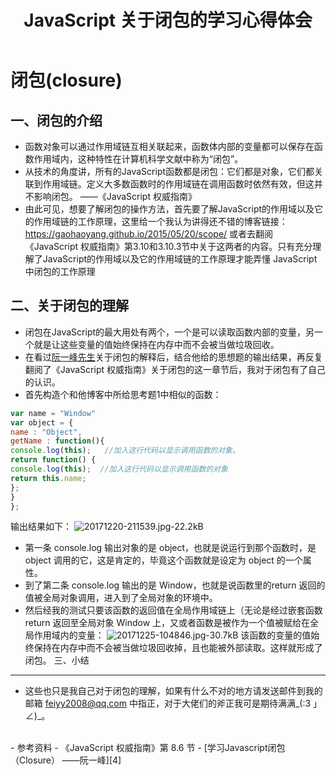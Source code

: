 ﻿---
title: JavaScript 关于闭包的学习心得体会
tags: 
      - JavaScript
      - 前端
---

闭包(closure)
=================================

一、闭包的介绍
--------------------------
 - 函数对象可以通过作用域链互相关联起来，函数体内部的变量都可以保存在函数作用域内，这种特性在计算机科学文献中称为“闭包”。                                                               <!--more-->
 - 从技术的角度讲，所有的JavaScript函数都是闭包：它们都是对象，它们都关联到作用域链。定义大多数函数时的作用域链在调用函数时依然有效，但这并不影响闭包。
——《JavaScript 权威指南》
 - 由此可见，想要了解闭包的操作方法，首先要了解JavaScript的作用域以及它的作用域链的工作原理，这里给一个我认为讲得还不错的博客链接：https://gaohaoyang.github.io/2015/05/20/scope/ 或者去翻阅《JavaScript 权威指南》第3.10和3.10.3节中关于这两者的内容。只有充分理解了JavaScript的作用域以及它的作用域链的工作原理才能弄懂 JavaScript 中闭包的工作原理

 
二、关于闭包的理解
--------------------
 - 闭包在JavaScript的最大用处有两个，一个是可以读取函数内部的变量，另一个就是让这些变量的值始终保持在内存中而不会被当做垃圾回收。
 - 在看过[阮一峰先生][1]关于闭包的解释后，结合他给的思想题的输出结果，再反复翻阅了《JavaScript 权威指南》关于闭包的这一章节后，我对于闭包有了自己的认识。
 - 首先构造个和他博客中所给思考题1中相似的函数：
 ```JavaScript
var name = "Window"
var object = {
name : "Object",
getName : function(){
console.log(this);   //加入这行代码以显示调用函数的对象。
return function() {
console.log(this);  //加入这行代码以显示调用函数的对象
return this.name;
};
}
};
```
输出结果如下：
![20171220-211539.jpg-22.2kB][2]
 - 第一条 console.log 输出对象的是 object，也就是说运行到那个函数时，是 object 调用的它，这是肯定的，毕竟这个函数就是设定为 object 的一个属性。
 - 到了第二条 console.log 输出的是 Window，也就是说函数里的return 返回的值被全局对象调用，进入到了全局对象的环境中。
 - 然后经我的测试只要该函数的返回值在全局作用域链上（无论是经过嵌套函数 return 返回至全局对象 Window 上，又或者函数是被作为一个值被赋给在全局作用域内的变量：
![20171225-104846.jpg-30.7kB][3]
该函数的变量的值始终保持在内存中而不会被当做垃圾回收掉，且也能被外部读取。这样就形成了闭包。
 三、小结
----------------------------------------  
- 这些也只是我自己对于闭包的理解，如果有什么不对的地方请发送邮件到我的邮箱 feiyy2008@qq.com 中指正，对于大佬们的斧正我可是期待满满\_(:3 」∠)_。
<br>
- 参考资料
    - 《JavaScript 权威指南》第 8.6 节
    - [学习Javascript闭包（Closure） ——阮一峰][4]


  [1]: http://www.ruanyifeng.com/blog/2009/08/learning_javascript_closures.html
  [2]: http://static.zybuluo.com/feiyyx/nnrkn5ejj7x5ju5criac0xfq/20171220-211539.jpg
  [3]: http://static.zybuluo.com/feiyyx/skznsg0zi7x10wpzut94nagp/20171225-104846.jpg
  [4]: http://www.ruanyifeng.com/blog/2009/08/learning_javascript_closures.html